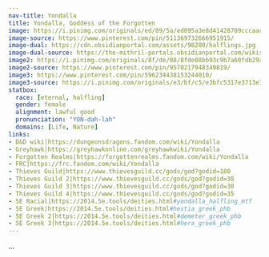 ```yaml
---
nav-title: Yondalla
title: Yondalla, Goddess of the Forgotten
image: https://i.pinimg.com/originals/ed/89/5a/ed895a3e8d41428709cccaac388c5a09.jpg
image-source: https://www.pinterest.com/pin/511369732666951915/
image-dual: https://cdn.obsidianportal.com/assets/98280/halflings.jpg
image-dual-source: https://the-mithril-portals.obsidianportal.com/wikis/main-page
image2: https://i.pinimg.com/originals/8f/de/08/8fde08bb93c9b7a60fdb29a0fa20e88d.png
image2-source: https://www.pinterest.com/pin/9570217948349819/
image3: https://www.pinterest.com/pin/596234438153244010/
image3-source: https://i.pinimg.com/originals/e3/bf/c5/e3bfc5317e3713e79a9e153544796022.jpg
statbox:
  race: [eternal, halfling]
  gender: female
  alignment: lawful good
  pronunciation: "YON-dah-lah"
  domains: [Life, Nature]
links:
- D&D wiki|https://dungeonsdragons.fandom.com/wiki/Yondalla
- Greyhawk|https://greyhawkonline.com/greyhawkwiki/Yondalla
- Forgotten Realms|https://forgottenrealms.fandom.com/wiki/Yondalla
- FRC|https://frc.fandom.com/wiki/Yondalla
- Thieves Guild|https://www.thievesguild.cc/gods/god?godid=180
- Thieves Guild 2|https://www.thievesguild.cc/gods/god?godid=38
- Thieves Guild 3|https://www.thievesguild.cc/gods/god?godid=30
- Thieves Guild 4|https://www.thievesguild.cc/gods/god?godid=35
- 5E Racial|https://2014.5e.tools/deities.html#yondalla_halfling_mtf
- 5E Greek|https://2014.5e.tools/deities.html#hestia_greek_phb
- 5E Greek 2|https://2014.5e.tools/deities.html#demeter_greek_phb
- 5E Greek 3|https://2014.5e.tools/deities.html#hera_greek_phb
---
```


...
